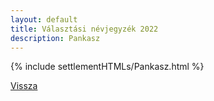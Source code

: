 ```yaml
---
layout: default
title: Választási névjegyzék 2022
description: Pankasz
---
```


{% include settlementHTMLs/Pankasz.html %}

[Vissza](../)